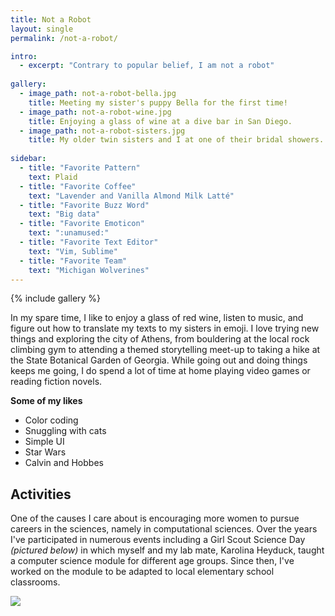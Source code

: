 ```yaml
---
title: Not a Robot
layout: single
permalink: /not-a-robot/

intro:
  - excerpt: "Contrary to popular belief, I am not a robot"
  
gallery:
  - image_path: not-a-robot-bella.jpg
    title: Meeting my sister's puppy Bella for the first time!
  - image_path: not-a-robot-wine.jpg
    title: Enjoying a glass of wine at a dive bar in San Diego.
  - image_path: not-a-robot-sisters.jpg
    title: My older twin sisters and I at one of their bridal showers.
    
sidebar:
  - title: "Favorite Pattern"
    text: Plaid
  - title: "Favorite Coffee"
    text: "Lavender and Vanilla Almond Milk Latté"
  - title: "Favorite Buzz Word"
    text: "Big data"
  - title: "Favorite Emoticon"
    text: ":unamused:"
  - title: "Favorite Text Editor"
    text: "Vim, Sublime"
  - title: "Favorite Team"
    text: "Michigan Wolverines"
---
```


{% include gallery %}

In my spare time, I like to enjoy a glass of red wine, listen to music, and figure out how to translate my texts to my sisters in emoji. I love trying new things and exploring the city of Athens, from bouldering at the local rock climbing gym to attending a themed storytelling meet-up to taking a hike at the State Botanical Garden of Georgia. While going out and doing things keeps me going, I do spend a lot of time at home playing video games or reading fiction novels.

**Some of my likes**

* Color coding
* Snuggling with cats
* Simple UI
* Star Wars
* Calvin and Hobbes 

## Activities

One of the causes I care about is encouraging more women to pursue careers in the sciences, namely in computational sciences. Over the years I've participated in numerous events including a Girl Scout Science Day *(pictured below)* in which myself and my lab mate, Karolina Heyduck, taught a computer science module for different age groups. Since then, I've worked on the module to be adapted to local elementary school classrooms.

<img src="https://michelle-hwang.github.io/images/not-a-robot-girlscouts.jpg">
